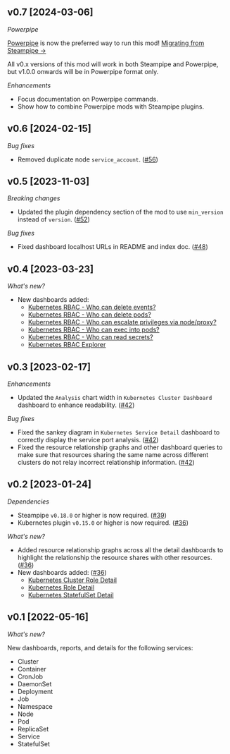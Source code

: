 ## v0.7 [2024-03-06]

_Powerpipe_

[Powerpipe](https://powerpipe.io) is now the preferred way to run this mod!  [Migrating from Steampipe →](https://powerpipe.io/blog/migrating-from-steampipe)

All v0.x versions of this mod will work in both Steampipe and Powerpipe, but v1.0.0 onwards will be in Powerpipe format only.

_Enhancements_

- Focus documentation on Powerpipe commands.
- Show how to combine Powerpipe mods with Steampipe plugins.

## v0.6 [2024-02-15]

_Bug fixes_

- Removed duplicate node `service_account`. ([#56](https://github.com/turbot/steampipe-mod-kubernetes-insights/pull/56))

## v0.5 [2023-11-03]

_Breaking changes_

- Updated the plugin dependency section of the mod to use `min_version` instead of `version`. ([#52](https://github.com/turbot/steampipe-mod-kubernetes-insights/pull/52))

_Bug fixes_

- Fixed dashboard localhost URLs in README and index doc. ([#48](https://github.com/turbot/steampipe-mod-kubernetes-insights/pull/48))

## v0.4 [2023-03-23]

_What's new?_

- New dashboards added:
  - [Kubernetes RBAC - Who can delete events?](https://hub.steampipe.io/mods/turbot/kubernetes_insights/dashboards/dashboard.rbac_event_delete_report)
  - [Kubernetes RBAC - Who can delete pods?](https://hub.steampipe.io/mods/turbot/kubernetes_insights/dashboards/dashboard.rbac_pod_delete_report)
  - [Kubernetes RBAC - Who can escalate privileges via node/proxy?](https://hub.steampipe.io/mods/turbot/kubernetes_insights/dashboards/dashboard.rbac_nodes_proxy_escalate_report)
  - [Kubernetes RBAC - Who can exec into pods?](https://hub.steampipe.io/mods/turbot/kubernetes_insights/dashboards/dashboard.rbac_pod_exec_report)
  - [Kubernetes RBAC - Who can read secrets?](https://hub.steampipe.io/mods/turbot/kubernetes_insights/dashboards/dashboard.rbac_secret_read_report)
  - [Kubernetes RBAC Explorer](https://hub.steampipe.io/mods/turbot/kubernetes_insights/dashboards/dashboard.rbac_explorer)

## v0.3 [2023-02-17]

_Enhancements_

- Updated the `Analysis` chart width in `Kubernetes Cluster Dashboard` dashboard to enhance readability. ([#42](https://github.com/turbot/steampipe-mod-kubernetes-insights/pull/42))

_Bug fixes_

- Fixed the sankey diagram in `Kubernetes Service Detail` dashboard to correctly display the service port analysis. ([#42](https://github.com/turbot/steampipe-mod-kubernetes-insights/pull/42))
- Fixed the resource relationship graphs and other dashboard queries to make sure that resources sharing the same name across different clusters do not relay incorrect relationship information. ([#42](https://github.com/turbot/steampipe-mod-kubernetes-insights/pull/42))

## v0.2 [2023-01-24]

_Dependencies_

- Steampipe `v0.18.0` or higher is now required. ([#39](https://github.com/turbot/steampipe-mod-kubernetes-insights/pull/39))
- Kubernetes plugin `v0.15.0` or higher is now required. ([#36](https://github.com/turbot/steampipe-mod-kubernetes-insights/pull/36))

_What's new?_

- Added resource relationship graphs across all the detail dashboards to highlight the relationship the resource shares with other resources. ([#36](https://github.com/turbot/steampipe-mod-kubernetes-insights/pull/36))
- New dashboards added: ([#36](https://github.com/turbot/steampipe-mod-kubernetes-insights/pull/36))
  - [Kubernetes Cluster Role Detail](https://hub.steampipe.io/mods/turbot/kubernetes_insights/dashboards/dashboard.cluster_role_detail)
  - [Kubernetes Role Detail](https://hub.steampipe.io/mods/turbot/kubernetes_insights/dashboards/dashboard.role_detail)
  - [Kubernetes StatefulSet Detail](https://hub.steampipe.io/mods/turbot/kubernetes_insights/dashboards/dashboard.statefulset_detail)

## v0.1 [2022-05-16]

_What's new?_

New dashboards, reports, and details for the following services:
- Cluster
- Container
- CronJob
- DaemonSet
- Deployment
- Job
- Namespace
- Node
- Pod
- ReplicaSet
- Service
- StatefulSet
